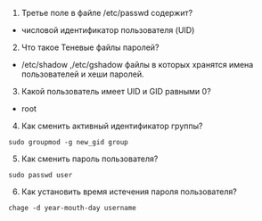 1. Третье поле в файле /etc/passwd содержит?
  - числовой идентификатор пользователя (UID) 
2. Что такое Теневые файлы паролей?
  - /etc/shadow ,/etc/gshadow файлы в которых хранятся имена пользователей и хеши паролей.
3. Какой пользователь имеет UID и GID равными 0?
 - root
4. Как сменить активный идентификатор группы?
  ```
  sudo groupmod -g new_gid group
  ```
5. Как сменить пароль пользователя?
  ```
  sudo passwd user
  ```
6. Как установить время истечения пароля пользователя?
  ```
 chage -d year-mouth-day username
